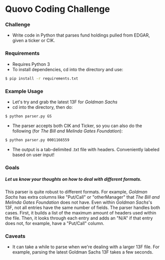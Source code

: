 # Quovo Coding Challenge

### Challenge
- Write code in Python that parses fund holdings pulled from EDGAR, given a ticker or CIK. 

### Requirements
- Requires Python 3
- To install dependencies, cd into the directory and use:
```sh
$ pip install -r requirements.txt
```

### Example Usage
- Let's try and grab the latest 13F for *Goldman Sachs*
- cd into the directory, then do:
```sh
$ python parser.py GS
```
- The parser accepts both CIK and Ticker, so you can also do the following (for *The Bill and Melinda Gates Foundation*):
```sh
$ python parser.py 0001166559
```
- The output is a tab-delimited .txt file with headers. Conveniently labeled based on user input! 

### Goals
##### Let us know your thoughts on how to deal with different formats.  
This parser is quite robust to different formats. For example, *Goldman Sachs* has extra columns like "Put/Call" or "otherManager" that *The Bill and Melinda Gates Foundation* does not have. Even within *Goldman Sachs*'s 13F, not all entries have the same number of fields. The parser handles both cases. First, it builds a list of the maximum amount of headers used within the file. Then, it looks through each entry and adds an "N/A" if that entry does not, for example, have a "Put/Call" column. 

### Caveats
- It can take a while to parse when we're dealing with a larger 13F file. For example, parsing the latest Goldman Sachs 13F takes a few seconds. 


